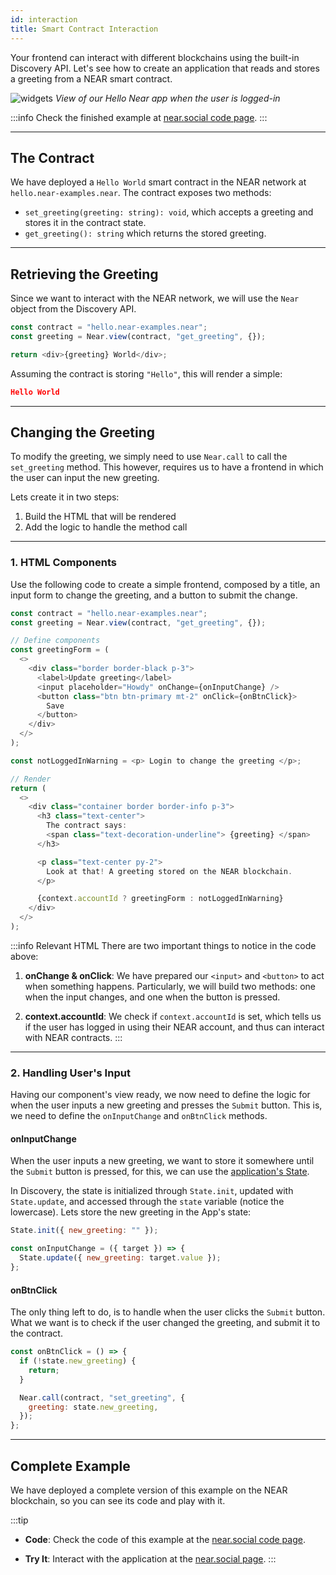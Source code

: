 ```yaml
---
id: interaction
title: Smart Contract Interaction
---
```


Your frontend can interact with different blockchains using the built-in Discovery API. Let's see how to create an application that reads and stores a greeting from a NEAR smart contract. 

![widgets](/docs/hello-near-logedin.png)
*View of our Hello Near app when the user is logged-in*

:::info
Check the finished example at [near.social code page](https://near.social/#/mob.near/widget/WidgetSource?src=gagdiez.near/widget/HelloNear).
:::

---

## The Contract

We have deployed a `Hello World` smart contract in the NEAR network at `hello.near-examples.near`. The contract exposes two methods:
- `set_greeting(greeting: string): void`, which accepts a greeting and stores it in the contract state.
- `get_greeting(): string` which returns the stored greeting.

---

## Retrieving the Greeting
Since we want to interact with the NEAR network, we will use the `Near` object from the Discovery API.

```ts
const contract = "hello.near-examples.near";
const greeting = Near.view(contract, "get_greeting", {});

return <div>{greeting} World</div>;
```

Assuming the contract is storing `"Hello"`, this will render a simple:

```json
Hello World
```

---

## Changing the Greeting
To modify the greeting, we simply need to use `Near.call` to call the `set_greeting` method. This however, requires us to have a frontend in which the user can input the new greeting.

Lets create it in two steps:
1. Build the HTML that will be rendered
2. Add the logic to handle the method call

<hr class="subsection" />

### 1. HTML Components
Use the following code to create a simple frontend, composed by a title, an input form to change the greeting, and a button to submit the change.

```js
const contract = "hello.near-examples.near";
const greeting = Near.view(contract, "get_greeting", {});

// Define components
const greetingForm = (
  <>
    <div class="border border-black p-3">
      <label>Update greeting</label>
      <input placeholder="Howdy" onChange={onInputChange} />
      <button class="btn btn-primary mt-2" onClick={onBtnClick}>
        Save
      </button>
    </div>
  </>
);

const notLoggedInWarning = <p> Login to change the greeting </p>;

// Render
return (
  <>
    <div class="container border border-info p-3">
      <h3 class="text-center">
        The contract says:
        <span class="text-decoration-underline"> {greeting} </span>
      </h3>

      <p class="text-center py-2">
        Look at that! A greeting stored on the NEAR blockchain.
      </p>

      {context.accountId ? greetingForm : notLoggedInWarning}
    </div>
  </>
);
```

:::info Relevant HTML
There are two important things to notice in the code above:

1. **onChange & onClick**: We have prepared our `<input>` and `<button>` to act when something happens. Particularly, we will build two methods: one when the input changes, and one when the button is pressed.

2. **context.accountId**: We check if `context.accountId` is set, which tells us if the user has logged in using their NEAR account, and thus can interact with NEAR contracts.
:::

<hr class="subsection" />

### 2. Handling User's Input
Having our component's view ready, we now need to define the logic for when the user inputs a new greeting and presses the `Submit` button. This is, we need to define the `onInputChange` and `onBtnClick` methods.

#### onInputChange
When the user inputs a new greeting, we want to store it somewhere until the `Submit` button is pressed, for this, we can use the [application's State](../api/state.md).

In Discovery, the state is initialized through `State.init`, updated with `State.update`, and accessed through the `state` variable (notice the lowercase). Lets store the new greeting in the App's state:

```jsx
State.init({ new_greeting: "" });

const onInputChange = ({ target }) => {
  State.update({ new_greeting: target.value });
};
```

#### onBtnClick
The only thing left to do, is to handle when the user clicks the `Submit` button. What we want is to check if the user changed the greeting, and submit it to the contract.

```jsx
const onBtnClick = () => {
  if (!state.new_greeting) {
    return;
  }

  Near.call(contract, "set_greeting", {
    greeting: state.new_greeting,
  });
};
```

---

## Complete Example
We have deployed a complete version of this example on the NEAR blockchain, so you can see its code and play with it.

:::tip
- **Code**: Check the code of this example at the [near.social code page](https://near.social/#/mob.near/widget/WidgetSource?src=gagdiez.near/widget/HelloNear).

- **Try It**: Interact with the application at the [near.social page](https://near.social/#/gagdiez.near/widget/HelloNear).
:::
